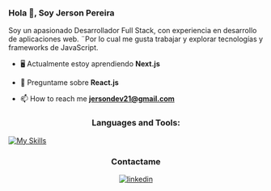 <h3>Hola 👋, Soy Jerson Pereira</h3>

<p>Soy un apasionado Desarrollador Full Stack, con experiencia en desarrollo de aplicaciones web. ¨Por lo cual me gusta trabajar y explorar tecnologías y frameworks de JavaScript.</p>



- 🖥 Actualmente estoy aprendiendo **Next.js**

- 💬 Preguntame sobre **React.js**

- 📫 How to reach me **jersondev21@gmail.com**


<h3 align="center">Languages and Tools:</h3>

[![My Skills](https://skillicons.dev/icons?i=react,nodejs,nextjs,figma,js,ts,cpp,html&theme=light)](https://skillicons.dev)


<h3 align="center">Contactame</h3>
<div align="center">
<a href="https://www.linkedin.com/in/gerson-urrea-pereira-110925259/" target="_blank">
<img src=https://img.shields.io/badge/linkedin-%231E77B5.svg?&style=for-the-badge&logo=linkedin&logoColor=white alt=linkedin style="margin-bottom: 5px;" />
</a>  
</div>

<br/>
